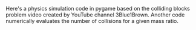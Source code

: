 Here's a physics simulation code in pygame based on the colliding blocks problem video created by YouTube channel 3Blue1Brown.
Another code numerically evaluates the number of collisions for a given mass ratio.
